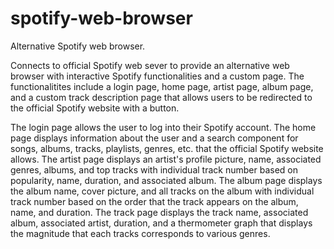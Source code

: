 # spotify-web-browser
Alternative Spotify web browser.

Connects to official Spotify web sever to provide an alternative web browser with interactive Spotify functionalities and a custom page. The functionalitites include a login page, home page, artist page, album page, and a custom track description page that allows users to be redirected to the official Spotify website with a button.

The login page allows the user to log into their Spotify account.
The home page displays information about the user and a search component for songs, albums, tracks, playlists, genres, etc. that the official Spotify website allows.
The artist page displays an artist's profile picture, name, associated genres, albums, and top tracks with individual track number based on popularity, name, duration, and associated album.
The album page displays the album name, cover picture, and all tracks on the album with individual track number based on the order that the track appears on the album, name, and duration.
The track page displays the track name, associated album, associated artist, duration, and a thermometer graph that displays the magnitude that each tracks corresponds to various genres.
